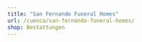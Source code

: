 ```yaml
---
title: "San Fernando Funeral Homes"
url: /cuenca/san-fernando-funeral-homes/
shop: Bestattungen
---
```

